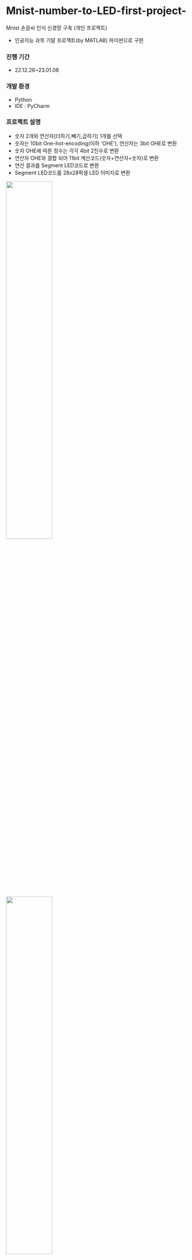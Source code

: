 # Mnist-number-to-LED-first-project-
Mnist 손글씨 인식 신경망 구축 (개인 프로젝트)
- 인공지능 과목 기말 프로젝트(by MATLAB) 파이썬으로 구현

### 진행 기간
- 22.12.26~23.01.08

### 개발 환경
- Python
- IDE : PyCharm

### 프로젝트 설명
- 숫자 2개와 연산자(더하기,빼기,곱하기) 1개를 선택
- 숫자는 10bit One-hot-encoding(이하 'OHE'), 연산자는 3bit OHE로 변환
- 숫자 OHE에 따른 정수는 각각 4bit 2진수로 변환
- 연산자 OHE와 결합 되어 11bit 계산코드(숫자+연산자+숫자)로 변환
- 연산 결과를 Segment LED코드로 변환
- Segment LED코드를 28x28픽셀 LED 이미지로 변환
<img width="50%" src="https://user-images.githubusercontent.com/122807795/213192703-7de7e1e4-81b6-4c99-9e06-c715f872fe66.JPG"/>
<img width="50%" src="https://user-images.githubusercontent.com/122807795/213179501-d5ffd5c1-d582-4770-b6cd-9097ac12b376.JPG"/>
<img width="50%" src="https://user-images.githubusercontent.com/122807795/213179544-eb44b608-fbd8-4e8a-a3c2-cb8ca107931f.JPG"/>

### 프로젝트 실행 방법
- 코드 TestPic2OHE, TestOHE2bit_8, Test8bit2Seg, TestSeg2LED를 순서대로 실행
- 사용자에 따른 새로운 경로 설정 필요 
```
# load weights
with open('E:\\Pycharm\\project01\\data_for_next\\weights_Pic_Conv.p', 'rb') as file:
          W1=pickle.load(file)
          W5=pickle.load(file)
          Wo=pickle.load(file)
```

<img width="100%" src="https://user-images.githubusercontent.com/122807795/213181421-bf036641-3810-4f57-b500-0614b62c498d.gif"/>

### 인공지능 구현 방법
- Mnist database에서 가져온 t10k-images-idx3-ubyte의 1만개 이미지 파일과 t10k-labels-idx1-ubyte의 1만개 라벨을 이용해 미리 학습시킨 convolution neural network을 거쳐 나온 가중치로 숫자를 판별
- 그림판으로 직접 그린 50개의 연산자 이미지와 그에 따른 50개의 라벨을 이용해 미리 학습시킨 convolution neural network을 거쳐 나온 가중치로 연산자 판별
- convolution neural network의 활성함수는 ReLU를 사용
- output layer는 OHE판별을 위해 Softmax를 사용
- 가중치 계산은 숫자와 연산자 각각 100개, 10개 씩 평균을 내며 계산하는 미니배치 방식을 사용
- Pooling은 Meanpooling 과 Maxpooling을 둘 다 사용해 보았고 최종 코드는 Maxpooling을 사용
- 숫자와 연산자 판별 이후 나머지 과정들은 3개의 hidden layer를 가진 Multi neural network를 통해 학습 및 판별
- Multi neural network의 활성함수는 Sigmoid를 사용
- 학습과정에 필요한 training 데이터와 정답 데이터는 반복문과 함수를 통해 생성
<img width="50%" src="https://user-images.githubusercontent.com/122807795/213195986-65a1e837-8092-4f55-88f5-c01bbc68a09c.JPG"/>
<img width="50%" src="https://user-images.githubusercontent.com/122807795/213195998-a3aa763b-93a7-4209-b7d0-2ee52fe4da3f.JPG"/>
<img width="50%" src="https://user-images.githubusercontent.com/122807795/213196007-95ea56e9-913a-4e2d-9bf3-7c3074747c0d.JPG"/>
<img width="50%" src="https://user-images.githubusercontent.com/122807795/213196015-3884d72e-14fb-43a3-8b98-4a4c5817715e.JPG"/>

### 코드 출처
- MATLAB Deep Learning(출판사 : Apress, 저자 : Phill Kim)
- convolution neural network 및 Multi neural network, Meanpooling 는 교수님의 코드 사용
- Maxpooling은 Open AI의 ChatGPT 검색 결과를 재구성해 작성
- Maxpooling의 Backpropagation 과정(BackMaxPool)은 인터넷 자료 참고하여 본인이 작성 

### 프로젝트 후 배운 점
- convolution neural network, Multi neural network, 신경망 설계 방법 등 인공지능 기초 지식 습득
- 파이썬의 문법, 라이브러리 설치 방법, 함수 생성 법 등 파이썬 기초 지식 습득

___
#### 참고자료 
- 미상의 작성자, ratsgo's blog, <https://ratsgo.github.io/deep%20learning/2017/04/05/CNNbackprop/>, 2017.04.05
- 미상의 작성자, MATLAB Answers, <https://kr.mathworks.com/matlabcentral/answers/409032-how-do-i-compute-the-maxpool-of-a-image-let-us-say-stride-of-2-2-on-a-mxn-matrix>, 2018.07.06
- 도움말센터 관리자, MathWorks, <https://kr.mathworks.com/help/matlab/ref/mat2cell.html>, 2022
- ChatGPT, OpenAI, <https://chat.openai.com/chat/beb03c74-f0d1-48c8-962e-f06cbec8883c>, 2023.01.19

